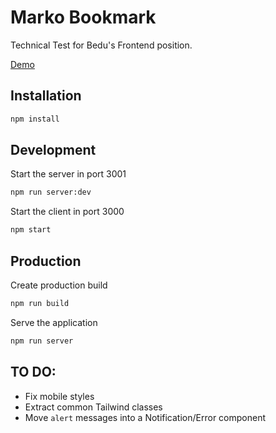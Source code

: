 # Marko Bookmark

Technical Test for Bedu's Frontend position.

[Demo](https://marko-bookmark.herokuapp.com/)

## Installation

```bash
npm install
```

## Development

Start the server in port 3001

```bash
npm run server:dev
```

Start the client in port 3000

```bash
npm start
```

## Production

Create production build

```bash
npm run build
```

Serve the application

```bash
npm run server
```

## TO DO:

- Fix mobile styles
- Extract common Tailwind classes
- Move `alert` messages into a Notification/Error component
